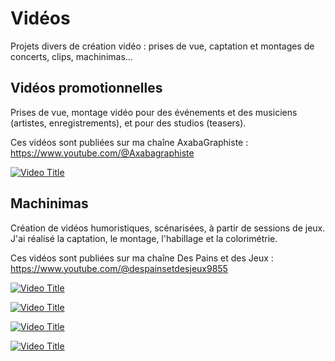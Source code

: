 # Vidéos
Projets divers de création vidéo : prises de vue, captation et montages de concerts, clips, machinimas...

## Vidéos promotionnelles
Prises de vue, montage vidéo pour des événements et des musiciens (artistes, enregistrements), et pour des studios (teasers).

Ces vidéos sont publiées sur ma chaîne AxabaGraphiste : https://www.youtube.com/@Axabagraphiste

[![Video Title](https://img.youtube.com/vi/jhHL2vCyRl8/0.jpg)](https://www.youtube.com/watch?v=jhHL2vCyRl8)



## Machinimas
Création de vidéos humoristiques, scénarisées, à partir de sessions de jeux. J'ai réalisé la captation, le montage, l'habillage et la colorimétrie.

Ces vidéos sont publiées sur ma chaîne Des Pains et des Jeux : https://www.youtube.com/@despainsetdesjeux9855

[![Video Title](https://img.youtube.com/vi/b--nSDyBO-E/maxresdefault.jpg)](https://www.youtube.com/watch?v=b--nSDyBO-E)

[![Video Title](https://img.youtube.com/vi/O5bTmO1Ji6A/maxresdefault.jpg)](https://www.youtube.com/watch?v=O5bTmO1Ji6A)

[![Video Title](https://img.youtube.com/vi/7xNhw5gosQw/maxresdefault.jpg)](https://www.youtube.com/watch?v=7xNhw5gosQw)

[![Video Title](https://img.youtube.com/vi/RIZKX_7bSic/maxresdefault.jpg)](https://www.youtube.com/watch?v=RIZKX_7bSic)
